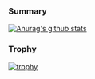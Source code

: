### Summary
[![Anurag's github stats](https://github-readme-stats.vercel.app/api?username=ssakihara)](https://github.com/anuraghazra/github-readme-stats)

### Trophy
<p><a href="https://github.com/ryo-ma/github-profile-trophy"><img src="https://github-profile-trophy.vercel.app/?username=ssakihara" alt="trophy"></a></p>
